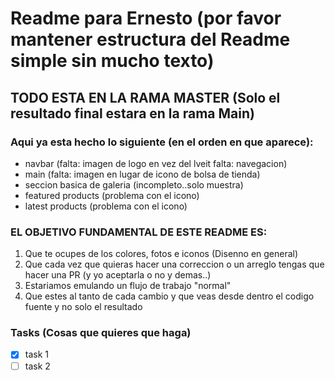 # Readme para Ernesto (por favor mantener estructura del Readme simple sin mucho texto)
## TODO ESTA EN LA RAMA MASTER (Solo el resultado final estara en la rama Main)
### Aqui ya esta hecho lo siguiente (en el orden en que aparece):
- navbar (falta: imagen de logo en vez del lveit falta: navegacion)
- main (falta: imagen en lugar de icono de bolsa de tienda)
- seccion basica de galeria (incompleto..solo muestra)
- featured products (problema con el icono)
- latest products (problema con el icono)

### EL OBJETIVO FUNDAMENTAL DE ESTE README ES:
1. Que te ocupes de los colores, fotos e iconos (Disenno en general)
2. Que cada vez que quieras hacer una correccion o un arreglo tengas que hacer una PR (y yo aceptarla o no y demas..)
3. Estariamos emulando un flujo de trabajo "normal"
4. Que estes al tanto de cada cambio y que veas desde dentro el codigo fuente y no solo el resultado


### Tasks (Cosas que quieres que haga)
- [x] task 1
- [ ] task 2
